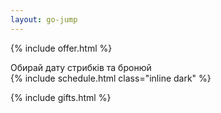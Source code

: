```yaml
---
layout: go-jump
---
```


{% include offer.html %}

<div class="title">Обирай дату стрибків та бронюй</div>
{% include schedule.html class="inline dark" %}

{% include gifts.html %}
